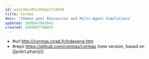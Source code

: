 ```yaml
---
id: wz2s30cx0te2d2por7i66n6
title: Cormas
desc: 'COmmon pool Ressources and Multi-Agent Simulations'
updated: 1695847862841
created: 1695847706893
---
```


- #url http://cormas.cirad.fr/indexeng.htm
- #repo https://github.com/cormas/cormas (new version, based on [[prdct.pharo]])